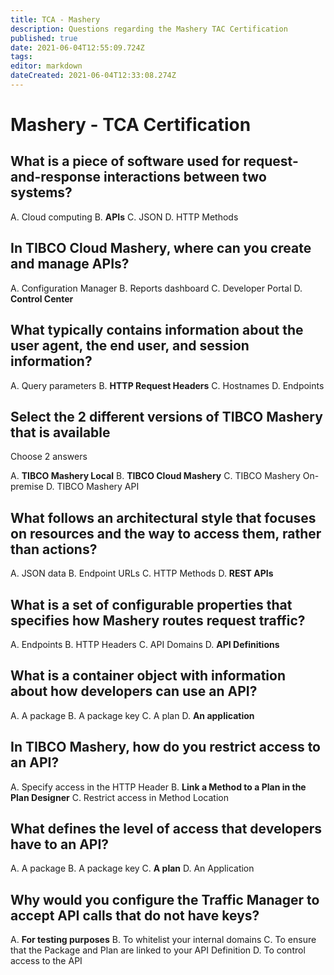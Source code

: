```yaml
---
title: TCA - Mashery
description: Questions regarding the Mashery TAC Certification
published: true
date: 2021-06-04T12:55:09.724Z
tags: 
editor: markdown
dateCreated: 2021-06-04T12:33:08.274Z
---
```


# Mashery - TCA Certification

## What is a  piece of software used for request-and-response interactions between two systems?

A. Cloud computing
B. **APIs**
C. JSON
D. HTTP Methods

## In TIBCO Cloud Mashery, where can you create and manage APIs?

A. Configuration Manager
B. Reports dashboard
C. Developer Portal
D. **Control Center**

## What typically contains information about the user agent, the end user, and session information?

A. Query parameters
B. **HTTP Request Headers**
C. Hostnames
D. Endpoints

## Select the 2 different versions of TIBCO Mashery that is available
Choose 2 answers

A. **TIBCO Mashery Local**
B. **TIBCO Cloud Mashery**
C. TIBCO Mashery On-premise
D. TIBCO Mashery API

## What follows an architectural style that focuses on resources and the way to access them, rather than actions?

A. JSON data
B. Endpoint URLs
C. HTTP Methods
D. **REST APIs**

## What is a set of configurable properties that specifies how Mashery routes request traffic?

A. Endpoints
B. HTTP Headers
C. API Domains
D. **API Definitions**

## What is a container object with information about how developers can use an API?

A. A package
B. A package key
C. A plan
D. **An application**

## In TIBCO Mashery, how do you restrict access to an API?

A. Specify access in the HTTP Header
B. **Link a Method to a Plan in the Plan Designer**
C. Restrict access in Method Location

## What defines the level of access that developers have to an API?

A. A package
B. A package key
C. **A plan**
D. An Application

## Why would you configure the Traffic Manager to accept API calls that do not have keys?

A. **For testing purposes**
B. To whitelist your internal domains
C. To ensure that the Package and Plan are linked to your API Definition
D. To control access to the API







